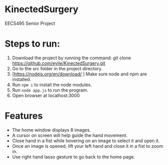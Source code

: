 # KinectedSurgery
EECS495 Senior Project

# Steps to run:

1. Download the project by running the command: git clone https://github.com/eyile/KinectedSurgery.git
2. Go to the src folder in the project directory.
3. [https://nodejs.org/en/download/ ] Make sure node and npm are installed.
4. Run `npm i` to install the node modules.
5. Run `node app.js` to run the program.
6. Open browser at localhost:3000

# Features

* The home window displays 8 images. 
* A cursor on screen will help guide the hand movement. 
* Close hand in a fist while hovering on an image to select it and open it.
* Once an image is opened, lift your left hand and close it in a fist to zoom in.
* Use right hand lasso gesture to go back to the home page.